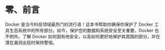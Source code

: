 # 零、前言

Docker 是当今科技领域最热门的流行语！这本书帮助你确保你保护了 Docker 工具生态系统中的所有部分。如今，保护您的数据和系统安全至关重要，Docker 也不例外。了解 Docker 如何固有地安全，以及如何更好地保护其周围的部分，并在潜在漏洞出现时保持警惕。
